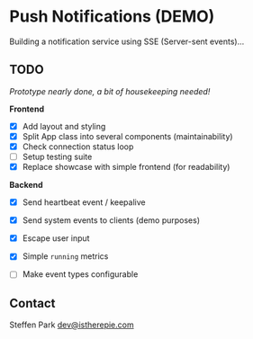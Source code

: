 # Push Notifications (DEMO)

Building a notification service using SSE (Server-sent events)...

## TODO

*Prototype nearly done, a bit of housekeeping needed!*

**Frontend**
* [x] Add layout and styling
* [x] Split App class into several components (maintainability)
* [x] Check connection status loop
* [ ] Setup testing suite
* [x] Replace showcase with simple frontend (for readability)

**Backend**
* [x] Send heartbeat event / keepalive
* [x] Send system events to clients (demo purposes)
* [x] Escape user input
* [x] Simple `running` metrics
* [ ] Make event types configurable
 

## Contact

Steffen Park dev@istherepie.com